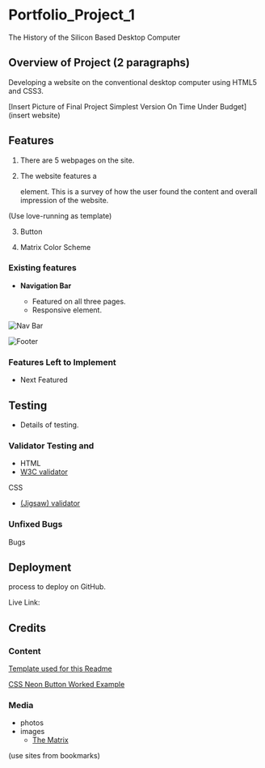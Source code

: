 # Portfolio_Project_1
 The History of the Silicon Based Desktop Computer

## Overview of Project (2 paragraphs)
Developing a website on the conventional desktop computer using HTML5 and CSS3.

[Insert Picture of Final Project Simplest Version On Time Under Budget](insert website)

## Features
1. There are 5 webpages on the site.

2. The website features a <form> element. This is a survey of how the user found the content and overall impression of the website.

(Use love-running as template)

3. Button

4. Matrix Color Scheme

### Existing features

- __Navigation Bar__

    - Featured on all three pages.
    - Responsive element.

![Nav Bar]()

![Footer]()

### Features Left to Implement

- Next Featured

## Testing

- Details of testing.

### Validator Testing and

- HTML
- [W3C validator](https://validator.w3.org/nu/?doc=https%3A%2F%2Fcode-institute-org.github.io%2Flove-running-2.0%2Findex.html)

CSS
- [(Jigsaw) validator](https://jigsaw.w3.org/css-validator/validator?uri=https%3A%2F%2Fvalidator.w3.org%2Fnu%2F%3Fdoc%3Dhttps%253A%252F%252Fcode-institute-org.github.io%252Flove-running-2.0%252Findex.html&profile=css3svg&usermedium=all&warning=1&vextwarning=&lang=en#css)

### Unfixed Bugs

Bugs

## Deployment

process to deploy on GitHub.

Live Link:



## Credits



### Content

[Template used for this Readme](https://github.com/lucyrush/readme-love-running/blob/master/media/love_running_nav.png)

[CSS Neon Button Worked Example](https://www.youtube.com/watch?v=6xNcXwC6ikQ&ab_channel=KevinPowell)

### Media

- photos
- images
    - [The Matrix](https://external-content.duckduckgo.com/iu/?u=https%3A%2F%2Ftse4.mm.bing.net%2Fth%3Fid%3DOIP.SmUcZE7l8Du70D59UMg1_wHaGo%26pid%3DApi&f=1)

(use sites from bookmarks)